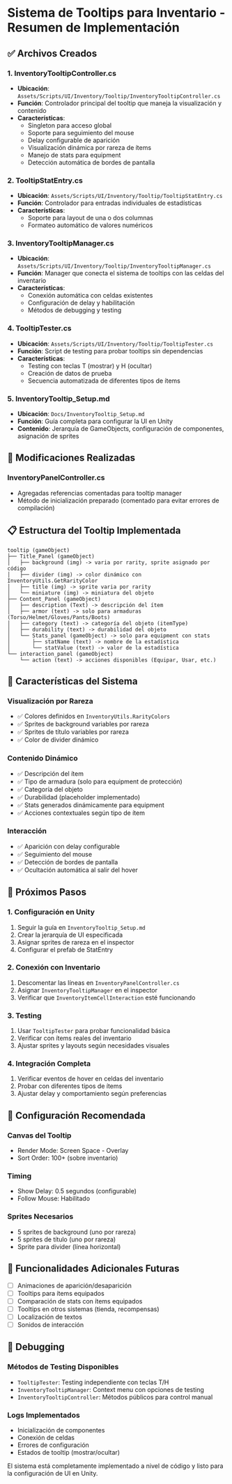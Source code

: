 # Sistema de Tooltips para Inventario - Resumen de Implementación

## ✅ Archivos Creados

### 1. **InventoryTooltipController.cs**
- **Ubicación**: `Assets/Scripts/UI/Inventory/Tooltip/InventoryTooltipController.cs`
- **Función**: Controlador principal del tooltip que maneja la visualización y contenido
- **Características**:
  - Singleton para acceso global
  - Soporte para seguimiento del mouse
  - Delay configurable de aparición
  - Visualización dinámica por rareza de ítems
  - Manejo de stats para equipment
  - Detección automática de bordes de pantalla

### 2. **TooltipStatEntry.cs**
- **Ubicación**: `Assets/Scripts/UI/Inventory/Tooltip/TooltipStatEntry.cs`
- **Función**: Controlador para entradas individuales de estadísticas
- **Características**:
  - Soporte para layout de una o dos columnas
  - Formateo automático de valores numéricos

### 3. **InventoryTooltipManager.cs**
- **Ubicación**: `Assets/Scripts/UI/Inventory/Tooltip/InventoryTooltipManager.cs`
- **Función**: Manager que conecta el sistema de tooltips con las celdas del inventario
- **Características**:
  - Conexión automática con celdas existentes
  - Configuración de delay y habilitación
  - Métodos de debugging y testing

### 4. **TooltipTester.cs**
- **Ubicación**: `Assets/Scripts/UI/Inventory/Tooltip/TooltipTester.cs`
- **Función**: Script de testing para probar tooltips sin dependencias
- **Características**:
  - Testing con teclas T (mostrar) y H (ocultar)
  - Creación de datos de prueba
  - Secuencia automatizada de diferentes tipos de ítems

### 5. **InventoryTooltip_Setup.md**
- **Ubicación**: `Docs/InventoryTooltip_Setup.md`
- **Función**: Guía completa para configurar la UI en Unity
- **Contenido**: Jerarquía de GameObjects, configuración de componentes, asignación de sprites

## 🔧 Modificaciones Realizadas

### **InventoryPanelController.cs**
- Agregadas referencias comentadas para tooltip manager
- Método de inicialización preparado (comentado para evitar errores de compilación)

## 📋 Estructura del Tooltip Implementada

```
tooltip (gameObject)
├── Title_Panel (gameObject)
│   ├── background (img) -> varia por rarity, sprite asignado por código
│   ├── divider (img) -> color dinámico con InventoryUtils.GetRarityColor
│   ├── title (img) -> sprite varia por rarity
│   └── miniature (img) -> miniatura del objeto
├── Content_Panel (gameObject)
│   ├── description (Text) -> descripción del ítem
│   ├── armor (text) -> solo para armaduras (Torso/Helmet/Gloves/Pants/Boots)
│   ├── category (text) -> categoría del objeto (itemType)
│   ├── durability (text) -> durabilidad del objeto
│   └── Stats_panel (gameObject) -> solo para equipment con stats
│       ├── statName (text) -> nombre de la estadística
│       └── statValue (text) -> valor de la estadística
└── interaction_panel (gameObject)
    └── action (text) -> acciones disponibles (Equipar, Usar, etc.)
```

## 🎨 Características del Sistema

### **Visualización por Rareza**
- ✅ Colores definidos en `InventoryUtils.RarityColors`
- ✅ Sprites de background variables por rareza
- ✅ Sprites de título variables por rareza
- ✅ Color de divider dinámico

### **Contenido Dinámico**
- ✅ Descripción del ítem
- ✅ Tipo de armadura (solo para equipment de protección)
- ✅ Categoría del objeto
- ✅ Durabilidad (placeholder implementado)
- ✅ Stats generados dinámicamente para equipment
- ✅ Acciones contextuales según tipo de ítem

### **Interacción**
- ✅ Aparición con delay configurable
- ✅ Seguimiento del mouse
- ✅ Detección de bordes de pantalla
- ✅ Ocultación automática al salir del hover

## 🚀 Próximos Pasos

### 1. **Configuración en Unity**
1. Seguir la guía en `InventoryTooltip_Setup.md`
2. Crear la jerarquía de UI especificada
3. Asignar sprites de rareza en el inspector
4. Configurar el prefab de StatEntry

### 2. **Conexión con Inventario**
1. Descomentar las líneas en `InventoryPanelController.cs`
2. Asignar `InventoryTooltipManager` en el inspector
3. Verificar que `InventoryItemCellInteraction` esté funcionando

### 3. **Testing**
1. Usar `TooltipTester` para probar funcionalidad básica
2. Verificar con ítems reales del inventario
3. Ajustar sprites y layouts según necesidades visuales

### 4. **Integración Completa**
1. Verificar eventos de hover en celdas del inventario
2. Probar con diferentes tipos de ítems
3. Ajustar delay y comportamiento según preferencias

## 🔧 Configuración Recomendada

### **Canvas del Tooltip**
- Render Mode: Screen Space - Overlay
- Sort Order: 100+ (sobre inventario)

### **Timing**
- Show Delay: 0.5 segundos (configurable)
- Follow Mouse: Habilitado

### **Sprites Necesarios**
- 5 sprites de background (uno por rareza)
- 5 sprites de título (uno por rareza)
- Sprite para divider (línea horizontal)

## 🎯 Funcionalidades Adicionales Futuras

- [ ] Animaciones de aparición/desaparición
- [ ] Tooltips para ítems equipados
- [ ] Comparación de stats con ítems equipados
- [ ] Tooltips en otros sistemas (tienda, recompensas)
- [ ] Localización de textos
- [ ] Sonidos de interacción

## 🐛 Debugging

### **Métodos de Testing Disponibles**
- `TooltipTester`: Testing independiente con teclas T/H
- `InventoryTooltipManager`: Context menu con opciones de testing
- `InventoryTooltipController`: Métodos públicos para control manual

### **Logs Implementados**
- Inicialización de componentes
- Conexión de celdas
- Errores de configuración
- Estados de tooltip (mostrar/ocultar)

El sistema está completamente implementado a nivel de código y listo para la configuración de UI en Unity.
